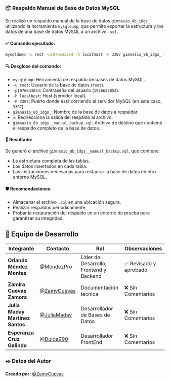### 📦 Respaldo Manual de Base de Datos MySQL

Se realizó un respaldo manual de la base de datos `gimnasio_8b_idgs_` utilizando la herramienta `mysqldump`, que permite exportar la estructura y los datos de una base de datos MySQL a un archivo `.sql`.

#### ✅ Comando ejecutado:

```bash
mysqldump -u root -p1976633854 -h localhost -P 3307 gimnasio_8b_idgs_ > gimnasio_8b_idgs__manual_backup.sql
```

#### 🔍 Desglose del comando:

- `mysqldump`: Herramienta de respaldo de bases de datos MySQL.
- `-u root`: Usuario de la base de datos (`root`).
- `-p1976633854`: Contraseña del usuario (`1976633854`).
- `-h localhost`: Host (servidor local).
- `-P 3307`: Puerto donde está corriendo el servidor MySQL (en este caso, `3307`).
- `gimnasio_8b_idgs_`: Nombre de la base de datos a respaldar.
- `>`: Redirecciona la salida del respaldo al archivo.
- `gimnasio_8b_idgs__manual_backup.sql`: Archivo de destino que contiene el respaldo completo de la base de datos.

#### 📁 Resultado:

Se generó el archivo `gimnasio_8b_idgs__manual_backup.sql`, que contiene:

- La estructura completa de las tablas.
- Los datos insertados en cada tabla.
- Las instrucciones necesarias para restaurar la base de datos en otro entorno MySQL.

#### 🛡️ Recomendaciones:

- Almacenar el archivo `.sql` en una ubicación segura.
- Realizar respaldos periódicamente.
- Probar la restauración del respaldo en un entorno de prueba para garantizar su integridad.

## 👥 Equipo de Desarrollo  

| Integrante | Contacto | Rol | Observaciones |
|------------|----------|----------------------------|------------------|
| **Orlando Méndez Montes** | [@MendezPro](https://github.com/MendezPro) | Líder de Desarrollo, Frontend y Backend | ✅ Revisado y aprobado |
| **Zamira Cuevas Zamora** | [@ZamyCuevas](https://github.com/ZamyCuevas) | Documentación técnica | ❌ Sin Comentarios |
| **Julia Maday Martinez Santos** | [@JuliaMaday](https://github.com/JuliaMaday) | Desarrollador de Bases de Datos | ❌ Sin Comentarios |
| **Esperanza Cruz Galindo** | [@Dulce990](https://github.com/Dulce990) | Desarrollador FrontEnd | ❌ Sin Comentarios |

### ✒️ **Datos del Autor** 

**Creado por:** [@ZamyCuevas](https://github.com/ZamyCuevas)
